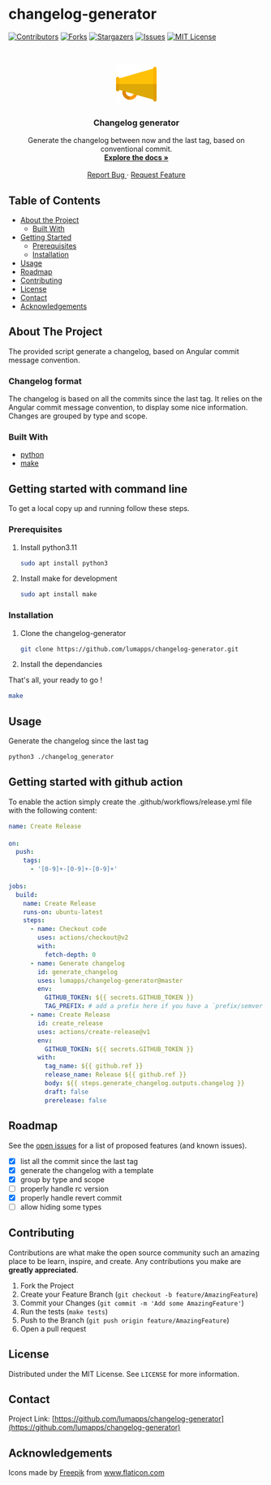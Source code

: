 # changelog-generator

<!-- PROJECT SHIELDS -->

[![Contributors][contributors-shield]][contributors-url]
[![Forks][forks-shield]][forks-url]
[![Stargazers][stars-shield]][stars-url]
[![Issues][issues-shield]][issues-url]
[![MIT License][license-shield]][license-url]

<!-- PROJECT LOGO -->
<!-- markdownlint-disable no-inline-html -->
<br />
<p align="center">
  <a href="https://github.com/lumapps/changelog-generator">
    <img src="images/speaker.png" alt="Logo" width="80" height="80">
  </a>

  <h3 align="center">Changelog generator</h3>

  <p align="center">
    Generate the changelog between now and the last tag,
    based on conventional commit.
    <br />
    <a href="https://github.com/lumapps/changelog-generator">
      <strong>Explore the docs »
    </strong></a>
    <br />
    <br />
    <a href="https://github.com/lumapps/changelog-generator/issues">
      Report Bug
    </a>
    ·
    <a href="https://github.com/lumapps/changelog-generator/issues">
      Request Feature
    </a>
  </p>
</p>
<!-- markdownlint-enable no-inline-html -->

<!-- TABLE OF CONTENTS -->

## Table of Contents

- [About the Project](#about-the-project)
  - [Built With](#built-with)
- [Getting Started](#getting-started)
  - [Prerequisites](#prerequisites)
  - [Installation](#installation)
- [Usage](#usage)
- [Roadmap](#roadmap)
- [Contributing](#contributing)
- [License](#license)
- [Contact](#contact)
- [Acknowledgements](#acknowledgements)

<!-- ABOUT THE PROJECT -->

## About The Project

The provided script generate a changelog, based on Angular commit message convention.

### Changelog format

The changelog is based on all the commits since the last tag.
It relies on the Angular commit message convention, to display some nice information.
Changes are grouped by type and scope.

### Built With

- [python](https://www.python.org)
- [make](https://www.gnu.org/software/make)

<!-- GETTING STARTED -->

## Getting started with command line

To get a local copy up and running follow these steps.

### Prerequisites

1. Install python3.11

   ```sh
   sudo apt install python3
   ```

2. Install make for development

   ```sh
   sudo apt install make
   ```

### Installation

1. Clone the changelog-generator

   ```sh
   git clone https://github.com/lumapps/changelog-generator.git
   ```

2. Install the dependancies

That's all, your ready to go !

   ```sh
   make
   ```

<!-- USAGE EXAMPLES -->

## Usage

Generate the changelog since the last tag

```sh
python3 ./changelog_generator
```

## Getting started with github action

To enable the action simply create the
.github/workflows/release.yml file with the following content:

```yml
name: Create Release

on:
  push:
    tags:
      - '[0-9]+-[0-9]+-[0-9]+'

jobs:
  build:
    name: Create Release
    runs-on: ubuntu-latest
    steps:
      - name: Checkout code
        uses: actions/checkout@v2
        with:
          fetch-depth: 0
      - name: Generate changelog
        id: generate_changelog
        uses: lumapps/changelog-generator@master
        env:
          GITHUB_TOKEN: ${{ secrets.GITHUB_TOKEN }}
          TAG_PREFIX: # add a prefix here if you have a `prefix/semver` pattern in your repo
      - name: Create Release
        id: create_release
        uses: actions/create-release@v1
        env:
          GITHUB_TOKEN: ${{ secrets.GITHUB_TOKEN }}
        with:
          tag_name: ${{ github.ref }}
          release_name: Release ${{ github.ref }}
          body: ${{ steps.generate_changelog.outputs.changelog }}
          draft: false
          prerelease: false
```

<!-- ROADMAP -->

## Roadmap

See the [open issues](https://github.com/lumapps/changelog-generator/issues)
for a list of proposed features (and known issues).

- [x] list all the commit since the last tag
- [x] generate the changelog with a template
- [x] group by type and scope
- [ ] properly handle rc version
- [x] properly handle revert commit
- [ ] allow hiding some types

<!-- CONTRIBUTING -->

## Contributing

Contributions are what make the open source community such an amazing place to be
learn, inspire, and create. Any contributions you make are **greatly appreciated**.

1. Fork the Project
2. Create your Feature Branch (`git checkout -b feature/AmazingFeature`)
3. Commit your Changes (`git commit -m 'Add some AmazingFeature'`)
4. Run the tests (`make tests`)
5. Push to the Branch (`git push origin feature/AmazingFeature`)
6. Open a pull request

<!-- LICENSE -->

## License

Distributed under the MIT License. See `LICENSE` for more information.

<!-- CONTACT -->

## Contact

Project Link: [https://github.com/lumapps/changelog-generator](https://github.com/lumapps/changelog-generator)

<!-- ACKNOWLEDGEMENTS -->

## Acknowledgements

<!-- markdownlint-disable no-inline-html -->
Icons made by <a href="https://www.flaticon.com/authors/freepik" title="Freepik">Freepik</a>
from <a href="https://www.flaticon.com/" title="Flaticon"> www.flaticon.com</a>
<!-- markdownlint-enable no-inline-html -->

<!-- MARKDOWN LINKS & IMAGES -->
<!-- https://www.markdownguide.org/basic-syntax/#reference-style-links -->

[contributors-shield]: https://img.shields.io/github/contributors/lumapps/changelog-generator.svg?style=flat-square
[contributors-url]: https://github.com/lumapps/changelog-generator/graphs/contributors
[forks-shield]: https://img.shields.io/github/forks/lumapps/changelog-generator.svg?style=flat-square
[forks-url]: https://github.com/lumapps/changelog-generator/network/members
[stars-shield]: https://img.shields.io/github/stars/lumapps/changelog-generator.svg?style=flat-square
[stars-url]: https://github.com/lumapps/changelog-generator/stargazers
[issues-shield]: https://img.shields.io/github/issues/lumapps/changelog-generator.svg?style=flat-square
[issues-url]: https://github.com/lumapps/changelog-generator/issues
[license-shield]: https://img.shields.io/github/license/lumapps/changelog-generator.svg?style=flat-square
[license-url]: https://github.com/lumapps/changelog-generator/blob/master/LICENSE
